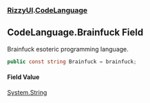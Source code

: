 ### [RizzyUI](RizzyUI 'RizzyUI').[CodeLanguage](RizzyUI.CodeLanguage 'RizzyUI.CodeLanguage')

## CodeLanguage.Brainfuck Field

Brainfuck esoteric programming language.

```csharp
public const string Brainfuck = brainfuck;
```

#### Field Value
[System.String](https://docs.microsoft.com/en-us/dotnet/api/System.String 'System.String')